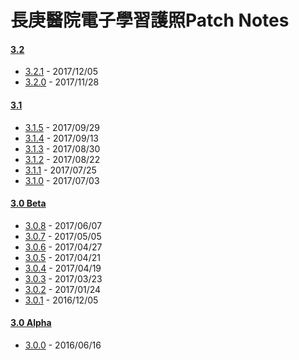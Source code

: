 # 長庚醫院電子學習護照Patch Notes
#### [3.2](https://github.com/kcwang-tw/cgmhlp-patch-note/blob/master/3-2.md)
- [3.2.1](https://github.com/kcwang-tw/cgmhlp-patch-note/blob/master/3-2.md#321) - 2017/12/05
- [3.2.0](https://github.com/kcwang-tw/cgmhlp-patch-note/blob/master/3-2.md#320) - 2017/11/28
#### [3.1](https://github.com/kcwang-tw/cgmhlp-patch-note/blob/master/3-1.md)
- [3.1.5](https://github.com/kcwang-tw/cgmhlp-patch-note/blob/master/3-1.md#315) - 2017/09/29
- [3.1.4](https://github.com/kcwang-tw/cgmhlp-patch-note/blob/master/3-1.md#314) - 2017/09/13
- [3.1.3](https://github.com/kcwang-tw/cgmhlp-patch-note/blob/master/3-1.md#313) - 2017/08/30
- [3.1.2](https://github.com/kcwang-tw/cgmhlp-patch-note/blob/master/3-1.md#312) - 2017/08/22
- [3.1.1](https://github.com/kcwang-tw/cgmhlp-patch-note/blob/master/3-1.md#311) - 2017/07/25
- [3.1.0](https://github.com/kcwang-tw/cgmhlp-patch-note/blob/master/3-1.md#310) - 2017/07/03
#### [3.0 Beta](https://github.com/kcwang-tw/cgmhlp-patch-note/blob/master/3-0-beta.md)
- [3.0.8](https://github.com/kcwang-tw/cgmhlp-patch-note/blob/master/3-0-beta.md#308) - 2017/06/07
- [3.0.7](https://github.com/kcwang-tw/cgmhlp-patch-note/blob/master/3-0-beta.md#307) - 2017/05/05
- [3.0.6](https://github.com/kcwang-tw/cgmhlp-patch-note/blob/master/3-0-beta.md#306) - 2017/04/27
- [3.0.5](https://github.com/kcwang-tw/cgmhlp-patch-note/blob/master/3-0-beta.md#305) - 2017/04/21
- [3.0.4](https://github.com/kcwang-tw/cgmhlp-patch-note/blob/master/3-0-beta.md#304) - 2017/04/19
- [3.0.3](https://github.com/kcwang-tw/cgmhlp-patch-note/blob/master/3-0-beta.md#303) - 2017/03/23
- [3.0.2](https://github.com/kcwang-tw/cgmhlp-patch-note/blob/master/3-0-beta.md#302) - 2017/01/24
- [3.0.1](https://github.com/kcwang-tw/cgmhlp-patch-note/blob/master/3-0-beta.md#301) - 2016/12/05
#### [3.0 Alpha](https://github.com/kcwang-tw/cgmhlp-patch-note/blob/master/3-0-alpha.md)
- [3.0.0](https://github.com/kcwang-tw/cgmhlp-patch-note/blob/master/3-0-alpha.md#300) - 2016/06/16

